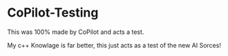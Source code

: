 # CoPilot-Testing
This was 100% made by CoPilot and acts a test.

My c++ Knowlage is far better, this just acts as a test of the new AI Sorces!

